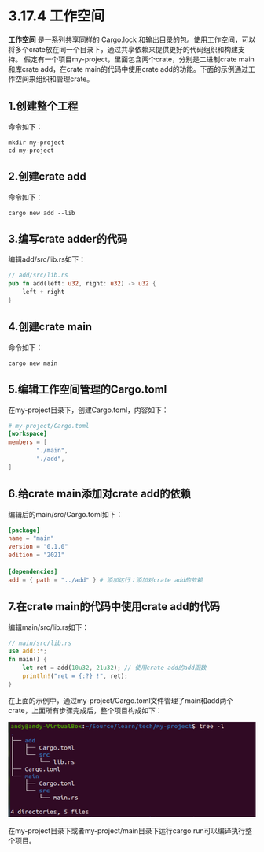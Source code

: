 # 3.17.4 工作空间
**工作空间** 是一系列共享同样的 Cargo.lock 和输出目录的包。使用工作空间，可以将多个crate放在同一个目录下，通过共享依赖来提供更好的代码组织和构建支持。
假定有一个项目my-project，里面包含两个crate，分别是二进制crate main和库crate add，在crate main的代码中使用crate add的功能。下面的示例通过工作空间来组织和管理crate。

## 1.创建整个工程
命令如下：
```
mkdir my-project
cd my-project
```

## 2.创建crate add
命令如下：
```
cargo new add --lib
```

## 3.编写crate adder的代码
编辑add/src/lib.rs如下：
```Rust
// add/src/lib.rs
pub fn add(left: u32, right: u32) -> u32 {
    left + right
}
```

## 4.创建crate main
命令如下：
```
cargo new main
```

## 5.编辑工作空间管理的Cargo.toml
在my-project目录下，创建Cargo.toml，内容如下：
```TOML
# my-project/Cargo.toml
[workspace]
members = [
        "./main", 
        "./add",
]
```

## 6.给crate main添加对crate add的依赖

编辑后的main/src/Cargo.toml如下：
```TOML
[package]
name = "main"
version = "0.1.0"
edition = "2021"

[dependencies]
add = { path = "../add" } # 添加这行：添加对crate add的依赖
```

## 7.在crate main的代码中使用crate add的代码

编辑main/src/lib.rs如下：
```Rust
// main/src/lib.rs
use add::*;
fn main() {
    let ret = add(10u32, 21u32); // 使用crate add的add函数
    println!("ret = {:?} !", ret);
}
```

在上面的示例中，通过my-project/Cargo.toml文件管理了main和add两个crate，上面所有步骤完成后，整个项目构成如下：

![注释](.././assets/40.png)

在my-project目录下或者my-project/main目录下运行cargo run可以编译执行整个项目。
